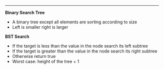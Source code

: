 ***
**Binary Search Tree**
* A binary tree except all elements are sorting according to size
* Left is smaller right is larger

**BST Search**
* If the target is less than the value in the node search its left subtree
* If the target is greater than the value in the node search its right subtree
* Otherwise return true
* Worst case: height of the tree + 1
